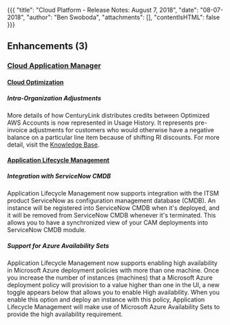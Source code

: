 {{{
"title": "Cloud Platform - Release Notes: August 7, 2018",
"date": "08-07-2018",
"author": "Ben Swoboda",
"attachments": [],
"contentIsHTML": false
}}}

## Enhancements (3)

### [Cloud Application Manager](/cloud-application-manager/)

#### [Cloud Optimization](/cloud-application-manager/cloud-optimization/)

##### Intra-Organization Adjustments

More details of how CenturyLink distributes credits between Optimized AWS Accounts is now represented in Usage History. It represents pre-invoice adjustments for customers who would otherwise have a negative balance on a particular line item because of shifting RI discounts. For more detail, visit the [Knowledge Base](/cloud-application-manager/cloud-optimization/partner-cloud-integration-detailed-billing-report/).

#### [Application Lifecycle Management](/cloud-application-manager/application-lifecycle-management/)

##### Integration with ServiceNow CMDB

Application Lifecycle Management now supports integration with the ITSM product ServiceNow as configuration management database (CMDB). An instance will be registered into ServiceNow CMDB when it's deployed, and it will be removed from ServiceNow CMDB whenever it's terminated. This allows you to have a synchronized view of your CAM deployments into ServiceNow CMDB module.

##### Support for Azure Availability Sets

Application Lifecycle Management now supports enabling high availability in Microsoft Azure deployment policies with more than one machine. Once you increase the number of instances (machines) that a Microsoft Azure deployment policy will provision to a value higher than one in the UI, a new toggle appears below that allows you to enable High availability. When you enable this option and deploy an instance with this policy, Application Lifecycle Management will make use of Microsoft Azure Availability Sets to provide the high availability requirement.
